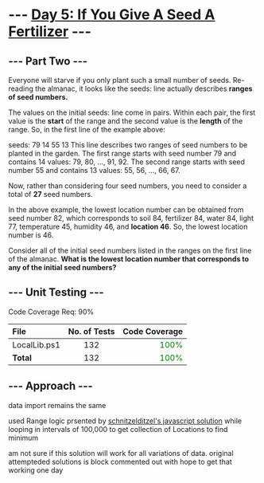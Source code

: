 # --- [Day 5: If You Give A Seed A Fertilizer](https://adventofcode.com/2023/day/5) ---
## --- Part Two ---
Everyone will starve if you only plant such a small number of seeds. Re-reading the almanac, it looks like the seeds: line actually describes **ranges of seed numbers.**

The values on the initial seeds: line come in pairs. Within each pair, the first value is the **start** of the range and the second value is the **length** of the range. So, in the first line of the example above:

seeds: 79 14 55 13
This line describes two ranges of seed numbers to be planted in the garden. The first range starts with seed number 79 and contains 14 values: 79, 80, ..., 91, 92. The second range starts with seed number 55 and contains 13 values: 55, 56, ..., 66, 67.

Now, rather than considering four seed numbers, you need to consider a total of **27** seed numbers.

In the above example, the lowest location number can be obtained from seed number 82, which corresponds to soil 84, fertilizer 84, water 84, light 77, temperature 45, humidity 46, and **location 46**. So, the lowest location number is 46.

Consider all of the initial seed numbers listed in the ranges on the first line of the almanac. **What is the lowest location number that corresponds to any of the initial seed numbers?**

## --- Unit Testing ---

Code Coverage Req: 90%

| File | No. of Tests | Code Coverage |
| :--- | :---: | ---: |
| LocalLib.ps1 | 132 | <span style="color:green">100%</span> |
| **Total** | 132 | <span style="color:green">100%</span> |

## --- Approach ---
data import remains the same

used Range logic prsented by [schnitzelditzel's javascript solution](https://www.reddit.com/r/adventofcode/comments/18b4b0r/comment/kc4nr60/) while looping in intervals of 100,000 to get collection of Locations to find minimum

am not sure if this solution will work for all variations of data. original attempteded solutions is block commented out with hope to get that working one day